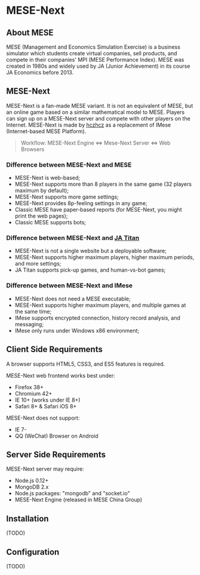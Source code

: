 MESE-Next
===

About MESE
---

MESE (Management and Economics Simulation Exercise) is a business simulator which students create virtual companies, sell products, and compete in their companies' MPI (MESE Performance Index). MESE was created in 1980s and widely used by JA (Junior Achievement) in its course JA Economics before 2013.

MESE-Next
---

MESE-Next is a fan-made MESE variant. It is not an equivalent of MESE, but an online game based on a similar mathematical model to MESE. Players can sign up on a MESE-Next server and compete with other players on the Internet. MESE-Next is made by [hczhcz](https://github.com/hczhcz) as a replacement of IMese (Internet-based MESE Platform).

> Workflow: MESE-Next Engine <=> Mese-Next Server <=> Web Browsers

### Difference between MESE-Next and MESE

* MESE-Next is web-based;
* MESE-Next supports more than 8 players in the same game (32 players maximum by default);
* MESE-Next supports more game settings;
* MESE-Next provides 8p-feeling settings in any game;
* Classic MESE have paper-based reports (for MESE-Next, you might print the web pages);
* Classic MESE supports bots;

### Difference between MESE-Next and [JA Titan](http://titan.ja.org/)

* MESE-Next is not a single website but a deployable software;
* MESE-Next supports higher maximum players, higher maximum periods, and more settings;
* JA Titan supports pick-up games, and human-vs-bot games;

### Difference between MESE-Next and IMese

* MESE-Next does not need a MESE executable;
* MESE-Next supports higher maximum players, and multiple games at the same time;
* IMese supports encrypted connection, history record analysis, and messaging;
* IMese only runs under Windows x86 environment;

Client Side Requirements
---

A browser supports HTML5, CSS3, and ES5 features is required.

MESE-Next web frontend works best under:

* Firefox 38+
* Chromium 42+
* IE 10+ (works under IE 8+)
* Safari 8+ & Safari iOS 8+

MESE-Next does not support:

* IE 7-
* QQ (WeChat) Browser on Android

Server Side Requirements
---

MESE-Next server may require:

* Node.js 0.12+
* MongoDB 2.x
* Node.js packages: "mongodb" and "socket.io"
* MESE-Next Engine (released in MESE China Group)

Installation
---

(TODO)

Configuration
---

(TODO)

